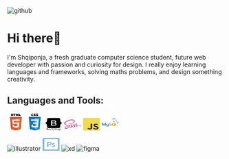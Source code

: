 

![github](https://github.com/shqiponjazuzaku/shqiponjazuzaku/assets/143807785/9e2a47b2-27f2-4c1d-bba7-863c4ba1a3a7)

# Hi there👋
I'm Shqiponja, a fresh graduate computer science student, future web developer with passion and curiosity for design. I really enjoy learning languages and frameworks, solving maths problems, and design something creativity.

## Languages and Tools:
<img src="https://raw.githubusercontent.com/devicons/devicon/master/icons/html5/html5-original-wordmark.svg" alt="html5" width="40" height="40"/> <img src="https://raw.githubusercontent.com/devicons/devicon/master/icons/css3/css3-original-wordmark.svg" alt="css3" width="40" height="40"/> <img src="https://raw.githubusercontent.com/devicons/devicon/master/icons/bootstrap/bootstrap-plain-wordmark.svg" alt="bootstrap" width="40" height="30"/> <img src="https://raw.githubusercontent.com/devicons/devicon/master/icons/sass/sass-original.svg" alt="sass" width="40" height="30"/> <img src="https://raw.githubusercontent.com/devicons/devicon/master/icons/javascript/javascript-original.svg" alt="javascript" width="40" height="30"/> <img src="https://raw.githubusercontent.com/devicons/devicon/master/icons/mysql/mysql-original-wordmark.svg" alt="mysql" width="40" height="40"/>

<img src="https://www.vectorlogo.zone/logos/adobe_illustrator/adobe_illustrator-icon.svg" alt="illustrator" width="30" height="30"/> <img src="https://raw.githubusercontent.com/devicons/devicon/master/icons/photoshop/photoshop-line.svg" alt="photoshop" width="40" height="30"/> <img src="https://cdn.worldvectorlogo.com/logos/adobe-xd.svg" alt="xd" width="40" height="30"/> <img src="https://www.vectorlogo.zone/logos/figma/figma-icon.svg" alt="figma" width="40" height="30"/>
